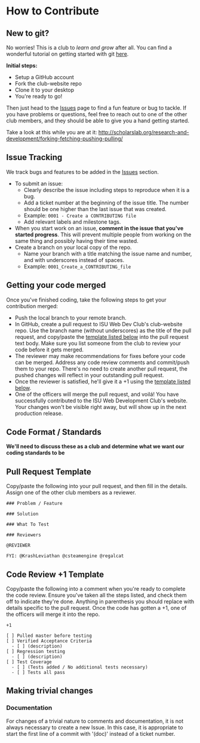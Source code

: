 # How to Contribute

## New to git?

No worries! This is a club to *learn and grow* after all. You can find a wonderful tutorial on getting started with git [here](https://github.com/GSoft-SharePoint/Dynamite/wiki/Getting-started-with-SourceTree,-Git-and-git-flow).

**Initial steps:**

- Setup a GitHub account
- Fork the club-website repo
- Clone it to your desktop
- You're ready to go!

Then just head to the [Issues](https://github.com/ISU-WebDevClub/club-website/issues) page to find a fun feature or bug to tackle. If you have problems or questions, feel free to reach out to one of the other club members, and they should be able to give you a hand getting started.


Take a look at this while you are at it: http://scholarslab.org/research-and-development/forking-fetching-pushing-pulling/

## Issue Tracking

We track bugs and features to be added in the [Issues](https://github.com/ISU-WebDevClub/club-website/issues) section.

- To submit an issue:
    - Clearly describe the issue including steps to reproduce when it is a bug.
    - Add a ticket number at the beginning of the issue title. The number should be one higher than the last issue that was created.
    - Example: `0001 - Create a CONTRIBUTING file`
    - Add relevant labels and milestone tags.
- When you start work on an issue, **comment in the issue that you've started progress**. This will prevent multiple people from working on the same thing and possibly having their time wasted.
- Create a branch on your local copy of the repo.
    - Name your branch with a title matching the issue name and number, and with underscores instead of spaces.
    - Example: `0001_Create_a_CONTRIBUTING_file`

## Getting your code merged

Once you've finished coding, take the following steps to get your contribution merged:

- Push the local branch to your remote branch.
- In GitHub, create a pull request to ISU Web Dev Club's club-website repo. Use the branch name (without underscores) as the title of the pull request, and copy/paste the [template listed below](#pull-request-template) into the pull request text body. Make sure you list someone from the club to review your code before it gets merged.
- The reviewer may make recommendations for fixes before your code can be merged. Address any code review comments and commit/push them to your repo. There's no need to create another pull request, the pushed changes will reflect in your outstanding pull request.
- Once the reviewer is satisfied, he'll give it a +1 using the [template listed below](#code-review-1-template).
- One of the officers will merge the pull request, and voilá! You have successfully contributed to the ISU Web Development Club's website. Your changes won't be visible right away, but will show up in the next production release.

## Code Format / Standards

**We'll need to discuss these as a club and determine what we want our coding standards to be**

## Pull Request Template

Copy/paste the following into your pull request, and then fill in the details. Assign one of the other club members as a reviewer.

```
### Problem / Feature

### Solution

### What To Test

### Reviewers

@REVIEWER

FYI: @KrashLeviathan @csteamengine @regalcat

```

## Code Review +1 Template

Copy/paste the following into a comment when you're ready to complete the code review. Ensure you've taken all the steps listed, and check them off to indicate they're done. Anything in parenthesis you should replace with details specific to the pull request. Once the code has gotten a +1, one of the officers will merge it into the repo.

```
+1

[ ] Pulled master before testing
[ ] Verified Acceptance Criteria
  - [ ] (description)
[ ] Regression testing
  - [ ] (description)
[ ] Test Coverage
  - [ ] (Tests added / No additional tests necessary)
  - [ ] Tests all pass
```

## Making trivial changes

### Documentation

For changes of a trivial nature to comments and documentation, it is not always necessary to create a new Issue. In this case, it is appropriate to start the first line of a commit with '(doc)' instead of a ticket number.